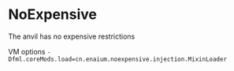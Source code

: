 # NoExpensive

The anvil has no expensive restrictions

VM options `-Dfml.coreMods.load=cn.enaium.noexpensive.injection.MixinLoader`